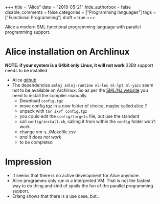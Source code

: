 +++
title = "Alice"
date = "2018-05-21"
hide_authorbox = false
disable_comments = false
categories = ["Programming languages"]
tags = ["Functional Programming"]
draft = true
+++

Alice a modern SML functional programming language with parallel programming support.

<!--more-->

# Alice installation on Archlinux

**NOTE: if your system is a 64bit only Linux, it will not work**
32Bit support needs to be installed

 - Alice [github](https://github.com/aliceml/aliceml)
 - The dependencies `smlnj smlnj-runtime ml-lex ml-lpt ml-yacc` seem not to be available on Archlinux. 
 So as per the [SML/NJ website](https://www.smlnj.org/) you need to install the compiler manually.
     - Download `config.tgz`
     - move config.tgz in a now folder of choice, maybe called alice ? 
     - unpack with `tar zxvf config.tgz`
     - you could edit the `config/targets` file, but use the standard
     - call `config/install.sh`, calling it from within the `config` folder won't work. 
     - change vm-s../Makefile.csv 
     - _and it does not work_
     - to be completed
     
 # Impression
 - It seems that there is no active development for Alice anymore.
 - Alice programms only run in a interpreted VM. That is not the fastest way to do thing and kind of spoils the fun of the parallel programming support. 
 - Erlang shows that there is a use case, but..
  
 
     
